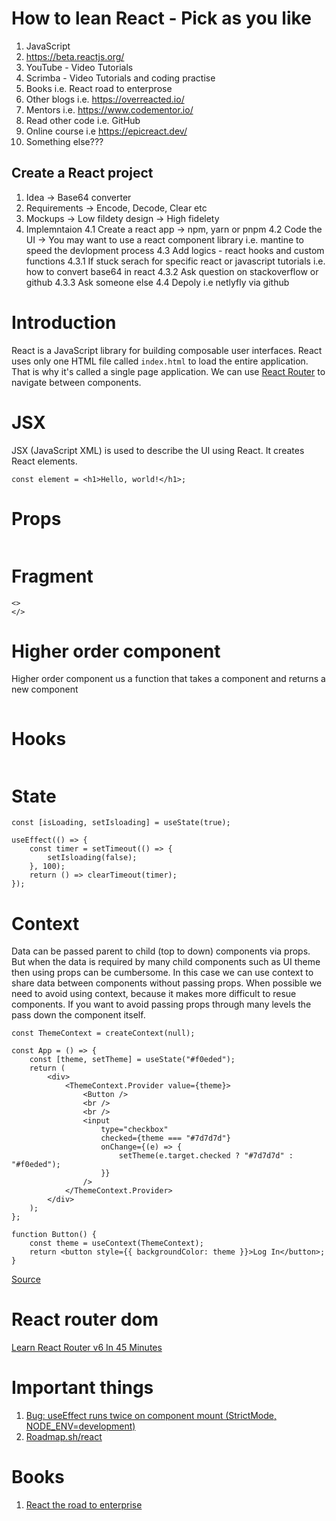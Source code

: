 # How to lean React - Pick as you like
1. JavaScript
2. https://beta.reactjs.org/
3. YouTube - Video Tutorials
4. Scrimba - Video Tutorials and coding practise
5. Books i.e. React road to enterprose
6. Other blogs i.e. https://overreacted.io/
7. Mentors i.e. https://www.codementor.io/
8. Read other code i.e. GitHub
9. Online course i.e https://epicreact.dev/
10. Something else???

## Create a React project
1. Idea -> Base64 converter
2. Requirements -> Encode, Decode, Clear etc
3. Mockups -> Low fildety design -> High fidelety
4. Implemntaion
4.1 Create a react app -> npm, yarn or pnpm
4.2 Code the UI -> You may want to use a react component library i.e. mantine to speed the devlopment process
4.3 Add logics - react hooks and custom functions 
4.3.1 If stuck serach for specific react or javascript tutorials i.e. how to convert base64 in react
4.3.2 Ask question on stackoverflow or github
4.3.3 Ask someone else
4.4 Depoly i.e netlyfly via github

# Introduction

React is a JavaScript library for building composable user interfaces. React uses only one HTML file called `index.html` to load the entire application. That is why it's called a single page application. We can use [React Router](https://github.com/remix-run/react-router) to navigate between components.

# JSX

JSX (JavaScript XML) is used to describe the UI using React. It creates React elements.


```tsx
const element = <h1>Hello, world!</h1>;
```


# Props

```tsx

```

# Fragment

```tsx
<>
</>
```

# Higher order component

Higher order component us a function that takes a component and returns a new component

```tsx

```

# Hooks

```tsx

```

# State

```tsx
const [isLoading, setIsloading] = useState(true);

useEffect(() => {
	const timer = setTimeout(() => {
		setIsloading(false);
	}, 100);
	return () => clearTimeout(timer);
});
```

# Context

Data can be passed parent to child (top to down) components via props. But when the data is required by many child components such as UI theme then using props can be cumbersome. In this case we can use context to share data between components without passing props. When possible we need to avoid using context, because it makes more difficult to resue components. If you want to avoid passing props through many levels the pass down the component itself.


```tsx
const ThemeContext = createContext(null);

const App = () => {
	const [theme, setTheme] = useState("#f0eded");
	return (
		<div>
			<ThemeContext.Provider value={theme}>
				<Button />
				<br />
				<br />
				<input
					type="checkbox"
					checked={theme === "#7d7d7d"}
					onChange={(e) => {
						setTheme(e.target.checked ? "#7d7d7d" : "#f0eded");
					}}
				/>
			</ThemeContext.Provider>
		</div>
	);
};

function Button() {
	const theme = useContext(ThemeContext);
	return <button style={{ backgroundColor: theme }}>Log In</button>;
}
```

[Source](https://beta.reactjs.org/apis/react/useContext)

# React router dom

[Learn React Router v6 In 45 Minutes](https://www.youtube.com/watch?v=Ul3y1LXxzdU)

# Important things
1. [Bug: useEffect runs twice on component mount (StrictMode, NODE_ENV=development)](https://github.com/facebook/react/issues/24502)
2. [Roadmap.sh/react](https://roadmap.sh/react)


# Books
1. [React the road to enterprise](https://theroadtoenterprise.com/books/react-the-road-to-enterprise)



